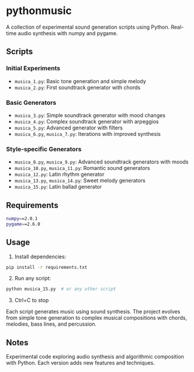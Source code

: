 # pythonmusic

A collection of experimental sound generation scripts using Python. Real-time audio synthesis with numpy and pygame.

## Scripts

### Initial Experiments
- `musica_1.py`: Basic tone generation and simple melody
- `musica_2.py`: First soundtrack generator with chords

### Basic Generators
- `musica_3.py`: Simple soundtrack generator with mood changes
- `musica_4.py`: Complex soundtrack generator with arpeggios
- `musica_5.py`: Advanced generator with filters
- `musica_6.py`, `musica_7.py`: Iterations with improved synthesis

### Style-specific Generators
- `musica_8.py`, `musica_9.py`: Advanced soundtrack generators with moods
- `musica_10.py`, `musica_11.py`: Romantic sound generators
- `musica_12.py`: Latin rhythm generator
- `musica_13.py`, `musica_14.py`: Sweet melody generators
- `musica_15.py`: Latin ballad generator

## Requirements

```bash
numpy==2.0.1
pygame==2.6.0
```

## Usage

1. Install dependencies:
```bash
pip install -r requirements.txt
```

2. Run any script:
```bash
python musica_15.py  # or any other script
```

3. Ctrl+C to stop

Each script generates music using sound synthesis. The project evolves from simple tone generation to complex musical compositions with chords, melodies, bass lines, and percussion.

## Notes

Experimental code exploring audio synthesis and algorithmic composition with Python. Each version adds new features and techniques.